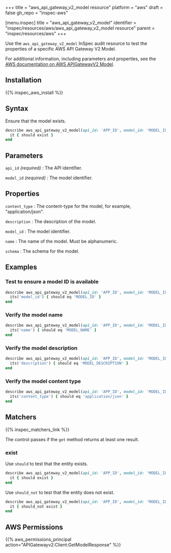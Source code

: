 +++
title = "aws_api_gateway_v2_model resource"
platform = "aws"
draft = false
gh_repo = "inspec-aws"

[menu.inspec]
title = "aws_api_gateway_v2_model"
identifier = "inspec/resources/aws/aws_api_gateway_v2_model resource"
parent = "inspec/resources/aws"
+++

Use the `aws_api_gateway_v2_model` InSpec audit resource to test the properties of a specific AWS API Gateway V2 Model.

For additional information, including parameters and properties, see the [AWS documentation on AWS APIGatewayV2 Model](https://docs.aws.amazon.com/AWSCloudFormation/latest/UserGuide/aws-resource-apigatewayv2-model.html).

## Installation

{{% inspec_aws_install %}}

## Syntax

Ensure that the model exists.

```ruby
describe aws_api_gateway_v2_model(api_id: 'APP_ID', model_id: 'MODEL_ID') do
  it { should exist }
end
```

## Parameters

`api_id` _(required)_
: The API identifier.

`model_id` _(required)_
: The model identifier.

## Properties

`content_type`
: The content-type for the model, for example, "application/json".

`description`
: The description of the model.

`model_id`
: The model identifier.

`name`
: The name of the model. Must be alphanumeric.

`schema`
: The schema for the model.

## Examples

### Test to ensure a model ID is available

```ruby
describe aws_api_gateway_v2_model(api_id: 'APP_ID', model_id: 'MODEL_ID') do
  its('model_id') { should eq 'MODEL_ID' }
end
```

### Verify the model name

```ruby
describe aws_api_gateway_v2_model(api_id: 'APP_ID', model_id: 'MODEL_ID') do
  its('name') { should eq 'MODEL_NAME' }
end
```

### Verify the model description

```ruby
describe aws_api_gateway_v2_model(api_id: 'APP_ID', model_id: 'MODEL_ID') do
  its('description') { should eq 'MODEL_DESCRIPTION' }
end
```

### Verify the model content type

```ruby
describe aws_api_gateway_v2_model(api_id: 'APP_ID', model_id: 'MODEL_ID') do
  its('content_type') { should eq 'application/json' }
end
```

## Matchers

{{% inspec_matchers_link %}}

The control passes if the `get` method returns at least one result.

### exist

Use `should` to test that the entity exists.

```ruby
describe aws_api_gateway_v2_model(api_id: 'APP_ID', model_id: 'MODEL_ID') do
  it { should exist }
end
```

Use `should_not` to test that the entity does not exist.

```ruby
describe aws_api_gateway_v2_model(api_id: 'APP_ID', model_id: 'MODEL_ID') do
  it { should_not exist }
end
```

## AWS Permissions

{{% aws_permissions_principal action="APIGatewayv2:Client:GetModelResponse" %}}
